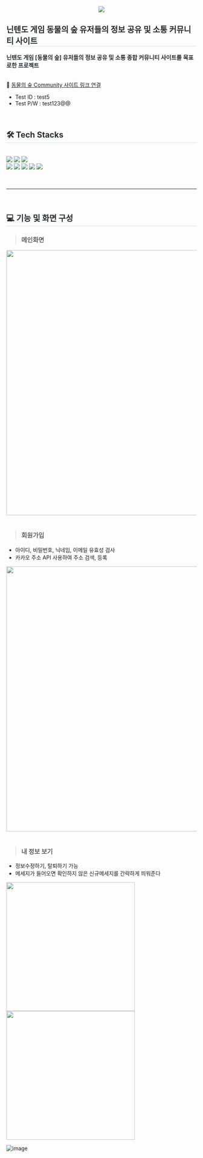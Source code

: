 <div align= "center">
    <img src="https://capsule-render.vercel.app/api?type=waving&color=18b300&height=240&text=동물의%20숲%20Community&animation=&fontColor=ffffff&fontSize=60" />
</div>
    
    
<div style="text-align: left;"> 
    <h2 style="border-bottom: 1px solid #d8dee4; color: #282d33;"> 닌텐도 게임 동물의 숲 유저들의 정보 공유 및 소통 커뮤니티 사이트 </h2>  
    <div style="font-weight: 700; font-size: 15px; text-align: left; color: #282d33;"> 닌텐도 게임 [동물의 숲] 유저들의 정보 공유 및 소통 종합 커뮤니티 사이트를 목표로한 프로젝트 </div> 
    <br/>
</div>

💚 [동물의 숲 Community 사이트 링크 연결](http://49.142.157.251:9090/javaclassJ15/)
- Test ID : test5
- Test P/W : test123@@
<br/>
<div style="text-align: left;">
    <h2 style="border-bottom: 1px solid #d8dee4; color: #282d33;"> 🛠️ Tech Stacks </h2>
    <br> 
    <div style="margin: ; text-align: left;" "text-align: left;"> 
        <img src="https://img.shields.io/badge/Java-007396?style=for-the-badge&logo=Java&logoColor=white">
        <img src="https://img.shields.io/badge/Apache Tomcat-F8DC75?style=for-the-badge&logo=Apache Tomcat&logoColor=white">
        <img src="https://img.shields.io/badge/MySQL-4479A1?style=for-the-badge&logo=MySQL&logoColor=white">
        <br/>
        <img src="https://img.shields.io/badge/HTML5-E34F26?style=for-the-badge&logo=HTML5&logoColor=white">
        <img src="https://img.shields.io/badge/CSS3-1572B6?style=for-the-badge&logo=CSS3&logoColor=white">
        <img src="https://img.shields.io/badge/jQuery-0769AD?style=for-the-badge&logo=jQuery&logoColor=white">
        <img src="https://img.shields.io/badge/Javascript-F7DF1E?style=for-the-badge&logo=Javascript&logoColor=white">
        <img src="https://img.shields.io/badge/Bootstrap-7952B3?style=for-the-badge&logo=Bootstrap&logoColor=white">
    </div>
</div>
<br/>
<br/>

---

<br/>
<h2 style="border-bottom: 1px solid #d8dee4; color: #282d33;"> 💻 기능 및 화면 구성 </h2>

> ### 메인화면

<img width="700" src="https://github.com/user-attachments/assets/f154ccf7-9b88-4f7e-bd1e-bbfb418c78b5" />

<br/>
<br/>

> ### 회원가입
- 아이디, 비밀번호, 닉네임, 이메일 유효성 검사
- 카카오 주소 API 사용하여 주소 검색, 등록

<img width="700" src="https://github.com/user-attachments/assets/ecef7c4d-ded7-4e87-99c4-a9d0c4642a56" />

<br/>
<br/>

> ### 내 정보 보기
- 정보수정하기, 탈퇴하기 가능
- 메세지가 들어오면 확인하지 않은 신규메세지를 간략하게 띄워준다

<img width="340" src="https://github.com/user-attachments/assets/b7d6bdbb-cf6c-4f58-a62b-fc88bfad6940" />
<img width="340" src="https://github.com/user-attachments/assets/4943d633-a443-40b3-a1aa-2dac1d532640" />

![image](https://github.com/user-attachments/assets/4943d633-a443-40b3-a1aa-2dac1d532640)






